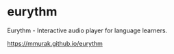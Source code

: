 # eurythm
Eurythm - Interactive audio player for language learners.

https://mmurak.github.io/eurythm
